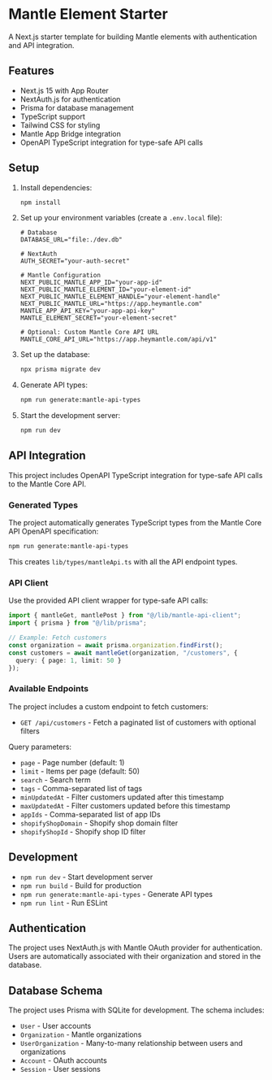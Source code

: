 # Mantle Element Starter

A Next.js starter template for building Mantle elements with authentication and API integration.

## Features

- Next.js 15 with App Router
- NextAuth.js for authentication
- Prisma for database management
- TypeScript support
- Tailwind CSS for styling
- Mantle App Bridge integration
- OpenAPI TypeScript integration for type-safe API calls

## Setup

1. Install dependencies:
   ```bash
   npm install
   ```

2. Set up your environment variables (create a `.env.local` file):
   ```env
   # Database
   DATABASE_URL="file:./dev.db"

   # NextAuth
   AUTH_SECRET="your-auth-secret"

   # Mantle Configuration
   NEXT_PUBLIC_MANTLE_APP_ID="your-app-id"
   NEXT_PUBLIC_MANTLE_ELEMENT_ID="your-element-id"
   NEXT_PUBLIC_MANTLE_ELEMENT_HANDLE="your-element-handle"
   NEXT_PUBLIC_MANTLE_URL="https://app.heymantle.com"
   MANTLE_APP_API_KEY="your-app-api-key"
   MANTLE_ELEMENT_SECRET="your-element-secret"

   # Optional: Custom Mantle Core API URL
   MANTLE_CORE_API_URL="https://app.heymantle.com/api/v1"
   ```

3. Set up the database:
   ```bash
   npx prisma migrate dev
   ```

4. Generate API types:
   ```bash
   npm run generate:mantle-api-types
   ```

5. Start the development server:
   ```bash
   npm run dev
   ```

## API Integration

This project includes OpenAPI TypeScript integration for type-safe API calls to the Mantle Core API.

### Generated Types

The project automatically generates TypeScript types from the Mantle Core API OpenAPI specification:

```bash
npm run generate:mantle-api-types
```

This creates `lib/types/mantleApi.ts` with all the API endpoint types.

### API Client

Use the provided API client wrapper for type-safe API calls:

```typescript
import { mantleGet, mantlePost } from "@/lib/mantle-api-client";
import { prisma } from "@/lib/prisma";

// Example: Fetch customers
const organization = await prisma.organization.findFirst();
const customers = await mantleGet(organization, "/customers", {
  query: { page: 1, limit: 50 }
});
```

### Available Endpoints

The project includes a custom endpoint to fetch customers:

- `GET /api/customers` - Fetch a paginated list of customers with optional filters

Query parameters:
- `page` - Page number (default: 1)
- `limit` - Items per page (default: 50)
- `search` - Search term
- `tags` - Comma-separated list of tags
- `minUpdatedAt` - Filter customers updated after this timestamp
- `maxUpdatedAt` - Filter customers updated before this timestamp
- `appIds` - Comma-separated list of app IDs
- `shopifyShopDomain` - Shopify shop domain filter
- `shopifyShopId` - Shopify shop ID filter

## Development

- `npm run dev` - Start development server
- `npm run build` - Build for production
- `npm run generate:mantle-api-types` - Generate API types
- `npm run lint` - Run ESLint

## Authentication

The project uses NextAuth.js with Mantle OAuth provider for authentication. Users are automatically associated with their organization and stored in the database.

## Database Schema

The project uses Prisma with SQLite for development. The schema includes:

- `User` - User accounts
- `Organization` - Mantle organizations
- `UserOrganization` - Many-to-many relationship between users and organizations
- `Account` - OAuth accounts
- `Session` - User sessions
